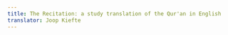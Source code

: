 ```yaml
---
title: The Recitation: a study translation of the Qur'an in English
translator: Joop Kiefte
---
```

